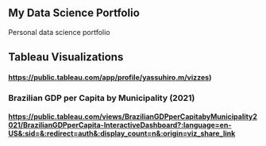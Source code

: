 ## My Data Science Portfolio
Personal data science portfolio

## Tableau Visualizations
#### https://public.tableau.com/app/profile/yassuhiro.m/vizzes) 

### Brazilian GDP per Capita by Municipality (2021)
#### https://public.tableau.com/views/BrazilianGDPperCapitabyMunicipality2021/BrazilianGDPperCapita-InteractiveDashboard?:language=en-US&:sid=&:redirect=auth&:display_count=n&:origin=viz_share_link
